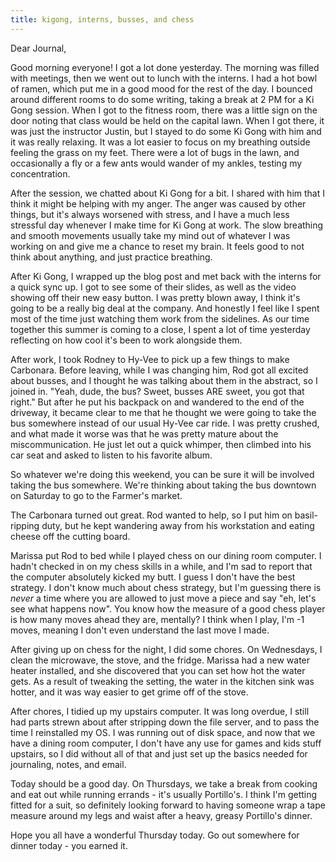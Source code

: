 ```yaml
---
title: kigong, interns, busses, and chess
---
```


Dear Journal,

Good morning everyone! I got a lot done yesterday. The morning was
filled with meetings, then we went out to lunch with the interns. I had
a hot bowl of ramen, which put me in a good mood for the rest of the
day. I bounced around different rooms to do some writing, taking a break
at 2 PM for a Ki Gong session. When I got to the fitness room, there was
a little sign on the door noting that class would be held on the capital
lawn. When I got there, it was just the instructor Justin, but I stayed
to do some Ki Gong with him and it was really relaxing. It was a lot
easier to focus on my breathing outside feeling the grass on my feet.
There were a lot of bugs in the lawn, and occasionally a fly or a few
ants would wander of my ankles, testing my concentration.

After the session, we chatted about Ki Gong for a bit. I shared with him
that I think it might be helping with my anger. The anger was caused by
other things, but it's always worsened with stress, and I have a much
less stressful day whenever I make time for Ki Gong at work. The slow
breathing and smooth movements usually take my mind out of whatever I
was working on and give me a chance to reset my brain. It feels good to
not think about anything, and just practice breathing.

After Ki Gong, I wrapped up the blog post and met back with the interns
for a quick sync up. I got to see some of their slides, as well as the
video showing off their new easy button. I was pretty blown away, I
think it's going to be a really big deal at the company. And honestly I
feel like I spent most of the time just watching them work from the
sidelines. As our time together this summer is coming to a close, I
spent a lot of time yesterday reflecting on how cool it's been to work
alongside them.

After work, I took Rodney to Hy-Vee to pick up a few things to make
Carbonara. Before leaving, while I was changing him, Rod got all excited
about busses, and I thought he was talking about them in the abstract,
so I joined in. "Yeah, dude, the bus? Sweet, busses ARE sweet, you got
that right." But after he put his backpack on and wandered to the end of
the driveway, it became clear to me that he thought we were going to
take the bus somewhere instead of our usual Hy-Vee car ride. I was
pretty crushed, and what made it worse was that he was pretty mature
about the miscommunication. He just let out a quick whimper, then
climbed into his car seat and asked to listen to his favorite album.

So whatever we're doing this weekend, you can be sure it will be
involved taking the bus somewhere. We're thinking about taking the bus
downtown on Saturday to go to the Farmer's market.

The Carbonara turned out great. Rod wanted to help, so I put him on
basil-ripping duty, but he kept wandering away from his workstation and
eating cheese off the cutting board.

Marissa put Rod to bed while I played chess on our dining room computer.
I hadn't checked in on my chess skills in a while, and I'm sad to report
that the computer absolutely kicked my butt. I guess I don't have the
best strategy. I don't know much about chess strategy, but I'm guessing
there is *never* a time where you are allowed to just move a piece and
say "eh, let's see what happens now". You know how the measure of a good
chess player is how many moves ahead they are, mentally? I think when I
play, I'm -1 moves, meaning I don't even understand the last move I
made.

After giving up on chess for the night, I did some chores. On
Wednesdays, I clean the microwave, the stove, and the fridge. Marissa
had a new water heater installed, and she discovered that you can set
how hot the water gets. As a result of tweaking the setting, the water
in the kitchen sink was hotter, and it was way easier to get grime off
of the stove.

After chores, I tidied up my upstairs computer. It was long overdue, I
still had parts strewn about after stripping down the file server, and
to pass the time I reinstalled my OS. I was running out of disk space,
and now that we have a dining room computer, I don't have any use for
games and kids stuff upstairs, so I did without all of that and just set
up the basics needed for journaling, notes, and email.

Today should be a good day. On Thursdays, we take a break from cooking
and eat out while running errands - it's usually Portillo's. I think I'm
getting fitted for a suit, so definitely looking forward to having
someone wrap a tape measure around my legs and waist after a heavy,
greasy Portillo's dinner.

Hope you all have a wonderful Thursday today. Go out somewhere for
dinner today - you earned it.

